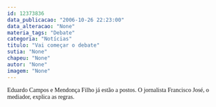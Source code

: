 ```yaml
---
id: 12373836
data_publicacao: "2006-10-26 22:23:00"
data_alteracao: "None"
materia_tags: "Debate"
categoria: "Notícias"
titulo: "Vai começar o debate"
sutia: "None"
chapeu: "None"
autor: "None"
imagem: "None"
---
```

<p><P><FONT face=Verdana>Eduardo Campos e Mendonça Filho já estão a postos. O jornalista Francisco José, o mediador, explica as regras.</FONT></P> </p>
